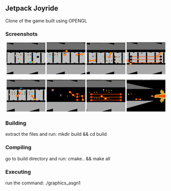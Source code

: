 ## Jetpack Joyride
Clone of the game built using OPENGL

### Screenshots
<div align='center'>
<p align="center">
<img width="24%"src="https://github.com/sarthak77/Jetpack_Joyride/blob/master/img/Screenshot%20from%202019-07-07%2013-12-14.png">
<img width="24%"src="https://github.com/sarthak77/Jetpack_Joyride/blob/master/img/Screenshot%20from%202019-07-07%2013-12-35.png">
<img width="24%"src="https://github.com/sarthak77/Jetpack_Joyride/blob/master/img/Screenshot%20from%202019-07-07%2013-12-42.png">
<img width="24%"src="https://github.com/sarthak77/Jetpack_Joyride/blob/master/img/Screenshot%20from%202019-07-07%2013-12-49.png">
</p>

 <p align="center">
<img width="24%"src="https://github.com/sarthak77/Jetpack_Joyride/blob/master/img/Screenshot%20from%202019-07-07%2013-12-57.png">
<img width="24%"src="https://github.com/sarthak77/Jetpack_Joyride/blob/master/img/Screenshot%20from%202019-07-07%2013-13-38.png">
<img width="24%"src="https://github.com/sarthak77/Jetpack_Joyride/blob/master/img/Screenshot%20from%202019-07-07%2013-13-47.png">
<img width="24%"src="https://github.com/sarthak77/Jetpack_Joyride/blob/master/img/Screenshot%20from%202019-07-07%2013-14-45.png">
</p>
</div>

### Building
extract the files and run:
mkdir build && cd build

### Compiling
go to build directory and run:
cmake.. && make all

### Executing
run the command:
./graphics_asgn1


